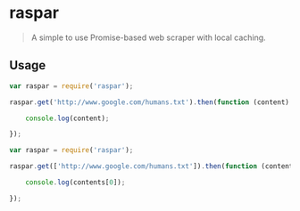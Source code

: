 # raspar

> A simple to use Promise-based web scraper with local caching.

## Usage

```javascript
var raspar = require('raspar');

raspar.get('http://www.google.com/humans.txt').then(function (content) {

    console.log(content);

});
```

```javascript
var raspar = require('raspar');

raspar.get(['http://www.google.com/humans.txt']).then(function (contents) {

    console.log(contents[0]);

});
```
